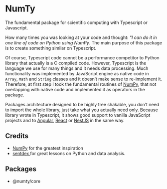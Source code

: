 # NumTy

The fundamental package for scientific computing with Typescript or Javascript.

How many times you was looking at your code and thought: *"I can do it in one line of code on Python using NumPy*. The main purpose of this package is to create something similar on Typescript.

Of course, Typescript code cannot be a performance competitor to Python library that actually is a C compiled code. However, Typescript is the language we use for many things and it needs data processing. Much functionality was implemented by JavaScript engine as native code in `Array`, `Math` and `String` classes and it doesn’t make sense to re-implement it. Therefore, at first step I took the fundamental routines of [NumPy](https://numpy.org/), that not overlapping with native code and implemented it as operators in the package.

Packages architecture designed to be highly tree shakable, you don’t need to import the whole library, just take what you actually need only. Because library wrote in Typescript, it shows good support to vanilla JavaScript projects and to [Angular](https://angular.io/), [React](https://reactjs.org/) or [NestJS](https://nestjs.com/) in the same way.

## Credits
* [NumPy](https://numpy.org/) for the greatest inspiration
* [sentdex ](https://www.youtube.com/c/sentdex) for great lessons on Python and data analysis.

## Packages
* @numty/core


